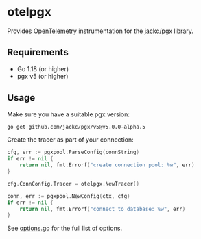 # otelpgx

Provides [OpenTelemetry](https://github.com/open-telemetry/opentelemetry-go) 
instrumentation for the [jackc/pgx](https://github.com/jackc/pgx) library.

## Requirements

- Go 1.18 (or higher)
- pgx v5 (or higher)

## Usage

Make sure you have a suitable pgx version:

```bash
go get github.com/jackc/pgx/v5@v5.0.0-alpha.5
```

Create the tracer as part of your connection:

```go
cfg, err := pgxpool.ParseConfig(connString)
if err != nil {
    return nil, fmt.Errorf("create connection pool: %w", err)
}

cfg.ConnConfig.Tracer = otelpgx.NewTracer()

conn, err := pgxpool.NewConfig(ctx, cfg)
if err != nil {
    return nil, fmt.Errorf("connect to database: %w", err)
}
```

See [options.go](options.go) for the full list of options.